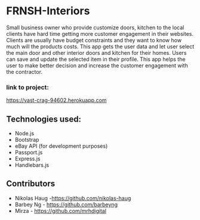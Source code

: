 # FRNSH-Interiors
Small business owner who provide customize doors, kitchen to the local clients have hard time getting more customer engagement 
in their websites. Clients are usually have budget constraints and they want to know how much will the products costs. 
This app gets the user data and let user select the main door and other interior doors and kitchen for their homes. 
Users can save and update the selected item in their profile. 
This app helps the user to make better decision and increase the customer engagement with the contractor.


### link to project:

<https://vast-crag-94602.herokuapp.com>

## Technologies used:

  * Node.js
  * Bootstrap
  * eBay API (for development purposes)
  * Passport.js
  * Express.js
  * Handlebars.js

## Contributors

  * Nikolas Haug -<https://github.com/nikolas-haug>
  * Barbey Ng - <https://github.com/barbeyng>
  * Mirza - <https://github.com/mrhdigital>
